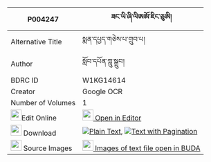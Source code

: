 |P004247|ཟང་ཡི་ཞི་ལིཨཨོ་ཇིང་ཅུཨི། 
| --- | --- 
|Alternative Title |སྨན་དཔྱད་གཅེས་པ་གྲུབ་པ།
|Author| སློབ་དཔོན་ཀླུ་སྒྲུབ།
|BDRC ID | W1KG14614
|Creator | Google OCR
|Number of Volumes| 1
|<img width="25" src="https://img.icons8.com/color/25/000000/edit-property.png">Edit Online| [<img width="25" src="https://avatars.githubusercontent.com/u/45091458?s=200&v=4"> Open in Editor](http://editor.openpecha.org/P004247)
|<img width="25" src="https://img.icons8.com/fluent/48/000000/download-2.png"/>  Download | [![](https://img.icons8.com/color/20/000000/txt.png)Plain Text](https://github.com/Openpecha/P004247/releases/download/v1/zang_yi_shyi_liao(?)_jing_chui_plain_P004247.zip), [![](https://img.icons8.com/color/20/000000/txt.png)Text with Pagination](https://github.com/Openpecha/P004247/releases/download/v1/zang_yi_shyi_liao(?)_jing_chui_pages_P004247.zip)
|<img width="25" src="https://img.icons8.com/plasticine/100/000000/pictures-folder.png"/>  Source Images | [<img width="25" src="https://library.bdrc.io/icons/BUDA-small.svg"> Images of text file open in BUDA](https://library.bdrc.io/show/bdr:W1KG14614)